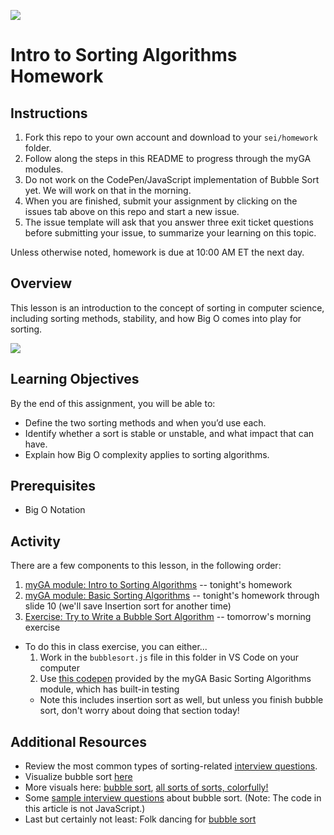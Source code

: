 ![](https://ga-dash.s3.amazonaws.com/production/assets/logo-9f88ae6c9c3871690e33280fcf557f33.png)

# Intro to Sorting Algorithms Homework

## Instructions 

1. Fork this repo to your own account and download to your `sei/homework` folder.
1. Follow along the steps in this README to progress through the myGA modules.
1. Do not work on the CodePen/JavaScript implementation of Bubble Sort yet. We will work on that in the morning. 
1. When you are finished, submit your assignment by clicking on the issues tab above on this repo and start a new issue. 
1. The issue template will ask that you answer three exit ticket questions before submitting your issue, to summarize your learning on this topic.

Unless otherwise noted, homework is due at 10:00 AM ET the next day. 

## Overview

This lesson is an introduction to the concept of sorting in computer science,
including sorting methods, stability, and how Big O comes into play for sorting.

![](https://ga-instruction.s3.amazonaws.com/assets/tech/computer-science/intro-sorting/comparison.gif)

## Learning Objectives

By the end of this assignment, you will be able to:

- Define the two sorting methods and when you’d use each.
- Identify whether a sort is stable or unstable, and what impact that can have.
- Explain how Big O complexity applies to sorting algorithms.

## Prerequisites

- Big O Notation

## Activity 

There are a few components to this lesson, in the following order:

1. [myGA module: Intro to Sorting Algorithms](https://my.generalassemb.ly/activities/818) -- tonight's homework
1. [myGA module: Basic Sorting Algorithms](https://my.generalassemb.ly/activities/778) -- tonight's homework through slide 10 (we'll save Insertion sort for another time)
2. [Exercise: Try to Write a Bubble Sort Algorithm](./bubblesort.js) -- tomorrow's morning exercise
  - To do this in class exercise, you can either...
    1. Work in the `bubblesort.js` file in this folder in VS Code on your computer
    1. Use [this codepen](https://codepen.io/GAmarketing/pen/xMeqaN?editors=0010#0) provided by the myGA Basic Sorting Algorithms module, which has built-in testing
      - Note this includes insertion sort as well, but unless you finish bubble sort, don't worry about doing that section today!

## Additional Resources

- Review the most common types of sorting-related
  [interview questions](https://www.techiedelight.com/sorting-interview-questions/).
- Visualize bubble sort [here](https://www.hackerearth.com/practice/algorithms/sorting/bubble-sort/visualize)
- More visuals here: [bubble sort](https://www.youtube.com/watch?v=Cq7SMsQBEUw), [all sorts of sorts, colorfully!](https://imgur.com/gallery/voutF#7VfpnQp)
- Some [sample interview questions](https://hoven-in.appspot.com/Home/Data-Structures/Data-Structure-Interview-Questions/interview-questions-on-bubble-sort-01.html) about bubble sort. (Note: The code in this article is not JavaScript.)
- Last but certainly not least: Folk dancing for [bubble sort](https://www.youtube.com/watch?v=lyZQPjUT5B4)
